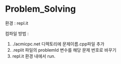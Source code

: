 # Problem_Solving

환경 : repl.it

컴파일 방법 : 
1. ./acmicpc.net 디렉토리에 문제이름.cpp파일 추가
2. .replit 파일의 problemId 변수를 해당 문제 번호로 바꾸기
3. repl.it 환경 내에서 run.